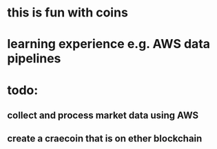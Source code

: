 # this is fun with coins
# learning experience e.g. AWS data pipelines
# todo:
## collect and process market data using AWS
## create a craecoin that is on ether blockchain


